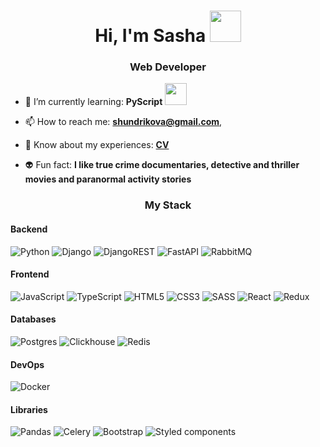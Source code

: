 <h1 align="center">Hi, I'm Sasha <img src= "https://media.giphy.com/media/iigp4VDyf5dCLRlGkm/giphy.gif" width="50"></h1>
<h3 align="center">Web Developer</h3>


- 🌱 I’m currently learning: **PyScript** [<img src="https://pyscript.net/assets/images/pyscript-sticker-black.svg" width="35">](https://pyscript.net)

- 📫 How to reach me: **shundrikova@gmail.com**, [<img src="https://raw.githubusercontent.com/rahuldkjain/github-profile-readme-generator/master/src/images/icons/Social/linked-in-alt.svg" width="15">](https://linkedin.com/in/shundrikova)

- 📄 Know about my experiences: [**CV**](https://shundrikova.github.io/cv/shundrikova-cv.pdf)

- 👽 Fun fact: **I like true crime documentaries, detective and thriller movies and paranormal activity stories**


<h3 align="center">My Stack</h3>

#### Backend
![Python](https://img.shields.io/badge/python-3670A0?style=for-the-badge&logo=python&logoColor=ffdd54) 
![Django](https://img.shields.io/badge/django-%23092E20.svg?style=for-the-badge&logo=django&logoColor=white)
![DjangoREST](https://img.shields.io/badge/DJANGO-REST-ff1709?style=for-the-badge&logo=django&logoColor=white&color=ff1709&labelColor=gray)
![FastAPI](https://img.shields.io/badge/FastAPI-005571?style=for-the-badge&logo=fastapi)
![RabbitMQ](https://img.shields.io/badge/Rabbitmq-FF6600?style=for-the-badge&logo=rabbitmq&logoColor=white)

#### Frontend  
![JavaScript](https://img.shields.io/badge/javascript-%23323330.svg?style=for-the-badge&logo=javascript&logoColor=%23F7DF1E) 
![TypeScript](https://img.shields.io/badge/typescript-%23007ACC.svg?style=for-the-badge&logo=typescript&logoColor=white)
![HTML5](https://img.shields.io/badge/html5-%23E34F26.svg?style=for-the-badge&logo=html5&logoColor=white) 
![CSS3](https://img.shields.io/badge/css3-%231572B6.svg?style=for-the-badge&logo=css3&logoColor=white) 
![SASS](https://img.shields.io/badge/SASS-hotpink.svg?style=for-the-badge&logo=SASS&logoColor=white)
![React](https://img.shields.io/badge/react-%2320232a.svg?style=for-the-badge&logo=react&logoColor=%2361DAFB) 
![Redux](https://img.shields.io/badge/redux-%23593d88.svg?style=for-the-badge&logo=redux&logoColor=white) 

#### Databases
![Postgres](https://img.shields.io/badge/postgres-%23316192.svg?style=for-the-badge&logo=postgresql&logoColor=white)
![Clickhouse](https://img.shields.io/badge/-Clickhouse-FFCC07?style=for-the-badge&logo=clickhouse&logoColor=white)
![Redis](https://img.shields.io/badge/redis-%23DD0031.svg?style=for-the-badge&logo=redis&logoColor=white)

#### DevOps
![Docker](https://img.shields.io/badge/docker-%230db7ed.svg?style=for-the-badge&logo=docker&logoColor=white)

#### Libraries
![Pandas](https://img.shields.io/badge/pandas-%23150458.svg?style=for-the-badge&logo=pandas&logoColor=white)
![Celery](https://img.shields.io/badge/-Celery-B6DE64?style=for-the-badge&logo=celery&logoColor=white)
![Bootstrap](https://img.shields.io/badge/bootstrap-%23563D7C.svg?style=for-the-badge&logo=bootstrap&logoColor=white) 
![Styled components](https://img.shields.io/badge/styled--components-DB7093?style=for-the-badge&logo=styled-components&logoColor=white)
